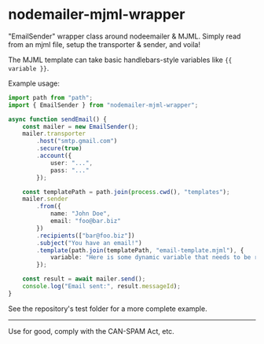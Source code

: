 # nodemailer-mjml-wrapper

"EmailSender" wrapper class around nodeemailer & MJML. Simply read from an mjml file, setup the transporter & sender, and voila!

The MJML template can take basic handlebars-style variables like `{{ variable }}`.

Example usage:

```typescript
import path from "path";
import { EmailSender } from "nodemailer-mjml-wrapper";

async function sendEmail() {
    const mailer = new EmailSender();
    mailer.transporter
        .host("smtp.gmail.com")
        .secure(true)
        .account({
            user: "...",
            pass: "..."
        });

    const templatePath = path.join(process.cwd(), "templates");
    mailer.sender
        .from({
            name: "John Doe",
            email: "foo@bar.biz"
        })
        .recipients(["bar@foo.biz"])
        .subject("You have an email!")
        .template(path.join(templatePath, "email-template.mjml"), {
            variable: "Here is some dynamic variable that needs to be replaced",
        });

    const result = await mailer.send();
    console.log("Email sent:", result.messageId);
}
```

See the repository's test folder for a more complete example.

---

Use for good, comply with the CAN-SPAM Act, etc.
